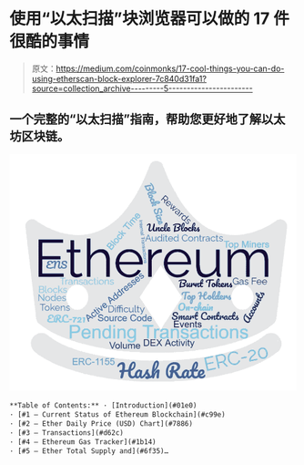 # 使用“以太扫描”块浏览器可以做的 17 件很酷的事情

> 原文：<https://medium.com/coinmonks/17-cool-things-you-can-do-using-etherscan-block-explorer-7c840d31fa1?source=collection_archive---------5----------------------->

## 一个完整的“以太扫描”指南，帮助您更好地了解以太坊区块链。

![](img/692b06b4465208658a22c9fff8f0f32a.png)

```
**Table of Contents:** · [Introduction](#01e0)
· [#1 — Current Status of Ethereum Blockchain](#c99e)
· [#2 — Ether Daily Price (USD) Chart](#7886)
· [#3 — Transactions](#d62c)
· [#4 — Ethereum Gas Tracker](#1b14)
· [#5 — Ether Total Supply and](#6f35)…
```